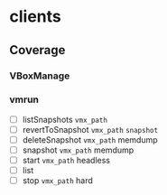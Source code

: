 # clients

## Coverage

### VBoxManage

### vmrun

* [ ] listSnapshots `vmx_path`
* [ ] revertToSnapshot `vmx_path` `snapshot`
* [ ] deleteSnapshot `vmx_path` memdump
* [ ] snapshot `vmx_path` memdump
* [ ] start `vmx_path` headless
* [ ] list
* [ ] stop `vmx_path` hard

